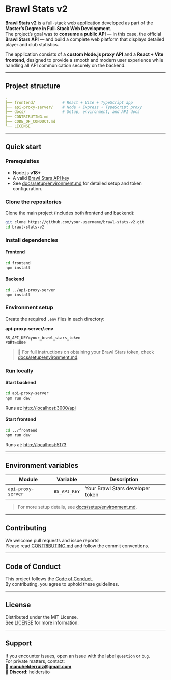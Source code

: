 # Brawl Stats v2

**Brawl Stats v2** is a full-stack web application developed as part of the **Master’s Degree in Full-Stack Web Development**.  
The project’s goal was to **consume a public API** — in this case, the official **Brawl Stars API** — and build a complete web platform that displays detailed player and club statistics.

The application consists of a **custom Node.js proxy API** and a **React + Vite frontend**, designed to provide a smooth and modern user experience while handling all API communication securely on the backend.

---

## Project structure

```yaml
.
├── frontend/            # React + Vite + TypeScript app
├── api-proxy-server/    # Node + Express + TypeScript proxy
├── docs/                # Setup, environment, and API docs
├── CONTRIBUTING.md
├── CODE_OF_CONDUCT.md
└── LICENSE
```

---

## Quick start

### Prerequisites

- Node.js **v18+**
- A valid [Brawl Stars API key](https://developer.brawlstars.com/)
- See [docs/setup/environment.md](./docs/setup/environment.md) for detailed setup and token configuration.

### Clone the repositories

Clone the main project (includes both frontend and backend):

```bash
git clone https://github.com/your-username/brawl-stats-v2.git
cd brawl-stats-v2
```

### Install dependencies

#### Frontend

```bash
cd frontend
npm install
```

#### Backend

```bash
cd ../api-proxy-server
npm install
```

### Environment setup

Create the required `.env` files in each directory:

**api-proxy-server/.env**

```env
BS_API_KEY=your_brawl_stars_token
PORT=3000
```

> 🔑 For full instructions on obtaining your Brawl Stars token, check [docs/setup/environment.md](./docs/setup/environment.md).

### Run locally

#### Start backend

```bash
cd api-proxy-server
npm run dev
```

Runs at: [http://localhost:3000/api](http://localhost:3000/api)

#### Start frontend

```bash
cd ../frontend
npm run dev
```

Runs at: [http://localhost:5173](http://localhost:5173)

---

## Environment variables

| Module             | Variable     | Description                      |
| ------------------ | ------------ | -------------------------------- |
| `api-proxy-server` | `BS_API_KEY` | Your Brawl Stars developer token |

> For more setup details, see [docs/setup/environment.md](./docs/setup/environment.md).

---

## Contributing

We welcome pull requests and issue reports!  
Please read [CONTRIBUTING.md](./CONTRIBUTING.md) and follow the commit conventions.

---

## Code of Conduct

This project follows the [Code of Conduct](./CODE_OF_CONDUCT.md).  
By contributing, you agree to uphold these guidelines.

---

## License

Distributed under the MIT License.  
See [LICENSE](./LICENSE) for more information.

---

## Support

If you encounter issues, open an issue with the label `question` or `bug`.  
For private matters, contact:  
📧 **manuhelderruiz@gmail.com**  
💬 **Discord:** heldersito
